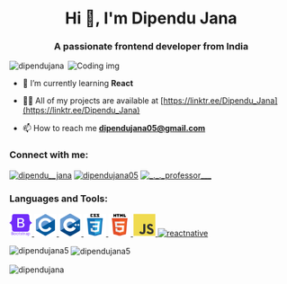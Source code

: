 <h1 align="center">Hi 👋, I'm Dipendu Jana</h1>
<h3 align="center">A passionate frontend developer from India</h3>
<img src="https://res.cloudinary.com/practicaldev/image/fetch/s--NZMLmld6--/c_limit%2Cf_auto%2Cfl_progressive%2Cq_66%2Cw_880/https://dev-to-uploads.s3.amazonaws.com/i/me3nxdmslvhtffb2nn4c.gif" alt="Coding img" align="right"  width="400">


<p align="left"> <img src="https://komarev.com/ghpvc/?username=dipendujana5&label=Profile%20views&color=0e75b6&style=flat" alt="dipendujana" /> </p>

<p align="left">

- 🌱 I’m currently learning **React**

- 👨‍💻 All of my projects are available at [https://linktr.ee/Dipendu_Jana](https://linktr.ee/Dipendu_Jana)

- 📫 How to reach me **dipendujana05@gmail.com**

<h3 align="left">Connect with me:</h3>
<!-- <img src="https://camo.githubusercontent.com/5ddf73ad3a205111cf8c686f687fc216c2946a75005718c8da5b837ad9de78c9/68747470733a2f2f7468756d62732e6766796361742e636f6d2f4576696c4e657874446576696c666973682d736d616c6c2e676966" alt="Coding img" align="right"  width="400" >
<p align="left"> -->
<a href="https://codepen.io/dipendu__jana" target="blank"><img align="center" src="https://raw.githubusercontent.com/rahuldkjain/github-profile-readme-generator/master/src/images/icons/Social/codepen.svg" alt="dipendu__jana" height="30" width="40" /></a>
<a href="https://twitter.com/dipendujana05" target="blank"><img align="center" src="https://raw.githubusercontent.com/rahuldkjain/github-profile-readme-generator/master/src/images/icons/Social/twitter.svg" alt="dipendujana05" height="30" width="40" /></a>
<a href="https://instagram.com/_._._professor___" target="blank"><img align="center" src="https://raw.githubusercontent.com/rahuldkjain/github-profile-readme-generator/master/src/images/icons/Social/instagram.svg" alt="_._._professor___" height="30" width="40" /></a>
</p>

<h3 align="left">Languages and Tools:</h3>
<p align="left"> <a href="https://getbootstrap.com" target="_blank" rel="noreferrer"> <img src="https://raw.githubusercontent.com/devicons/devicon/master/icons/bootstrap/bootstrap-plain-wordmark.svg" alt="bootstrap" width="40" height="40"/> </a> <a href="https://www.cprogramming.com/" target="_blank" rel="noreferrer"> <img src="https://raw.githubusercontent.com/devicons/devicon/master/icons/c/c-original.svg" alt="c" width="40" height="40"/> </a> <a href="https://www.w3schools.com/cpp/" target="_blank" rel="noreferrer"> <img src="https://raw.githubusercontent.com/devicons/devicon/master/icons/cplusplus/cplusplus-original.svg" alt="cplusplus" width="40" height="40"/> </a> <a href="https://www.w3schools.com/css/" target="_blank" rel="noreferrer"> <img src="https://raw.githubusercontent.com/devicons/devicon/master/icons/css3/css3-original-wordmark.svg" alt="css3" width="40" height="40"/> </a> <a href="https://www.w3.org/html/" target="_blank" rel="noreferrer"> <img src="https://raw.githubusercontent.com/devicons/devicon/master/icons/html5/html5-original-wordmark.svg" alt="html5" width="40" height="40"/> </a> <a href="https://developer.mozilla.org/en-US/docs/Web/JavaScript" target="_blank" rel="noreferrer"> <img src="https://raw.githubusercontent.com/devicons/devicon/master/icons/javascript/javascript-original.svg" alt="javascript" width="40" height="40"/> </a> <a href="https://reactnative.dev/" target="_blank" rel="noreferrer"> <img src="https://reactnative.dev/img/header_logo.svg" alt="reactnative" width="40" height="40"/> </a> </p>

<p><img align="left" src="https://github-readme-stats.vercel.app/api/top-langs?username=dipendujana5&show_icons=true&locale=en&layout=compact" alt="dipendujana5" /></p>

<p>&nbsp;<img align="center" src="https://github-readme-stats.vercel.app/api?username=dipendujana5&show_icons=true&locale=en" alt="dipendujana5" /></p>

<p><img align="center" src="https://github-readme-streak-stats.herokuapp.com/?user=dipendujana5&" alt="dipendujana" /></p>

